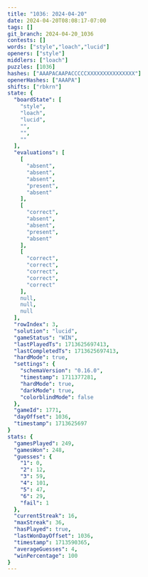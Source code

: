 ```yaml
---
title: "1036: 2024-04-20"
date: 2024-04-20T08:08:17-07:00
tags: []
git_branch: 2024-04-20_1036
contests: []
words: ["style","loach","lucid"]
openers: ["style"]
middlers: ["loach"]
puzzles: [1036]
hashes: ["AAAPACAAPACCCCCXXXXXXXXXXXXXXX"]
openerHashes: ["AAAPA"]
shifts: ["rbkrn"]
state: {
  "boardState": [
    "style",
    "loach",
    "lucid",
    "",
    "",
    ""
  ],
  "evaluations": [
    [
      "absent",
      "absent",
      "absent",
      "present",
      "absent"
    ],
    [
      "correct",
      "absent",
      "absent",
      "present",
      "absent"
    ],
    [
      "correct",
      "correct",
      "correct",
      "correct",
      "correct"
    ],
    null,
    null,
    null
  ],
  "rowIndex": 3,
  "solution": "lucid",
  "gameStatus": "WIN",
  "lastPlayedTs": 1713625697413,
  "lastCompletedTs": 1713625697413,
  "hardMode": true,
  "settings": {
    "schemaVersion": "0.16.0",
    "timestamp": 1711377281,
    "hardMode": true,
    "darkMode": true,
    "colorblindMode": false
  },
  "gameId": 1771,
  "dayOffset": 1036,
  "timestamp": 1713625697
}
stats: {
  "gamesPlayed": 249,
  "gamesWon": 248,
  "guesses": {
    "1": 0,
    "2": 12,
    "3": 59,
    "4": 101,
    "5": 47,
    "6": 29,
    "fail": 1
  },
  "currentStreak": 16,
  "maxStreak": 36,
  "hasPlayed": true,
  "lastWonDayOffset": 1036,
  "timestamp": 1713590365,
  "averageGuesses": 4,
  "winPercentage": 100
}
---
```

<!-- more -->
